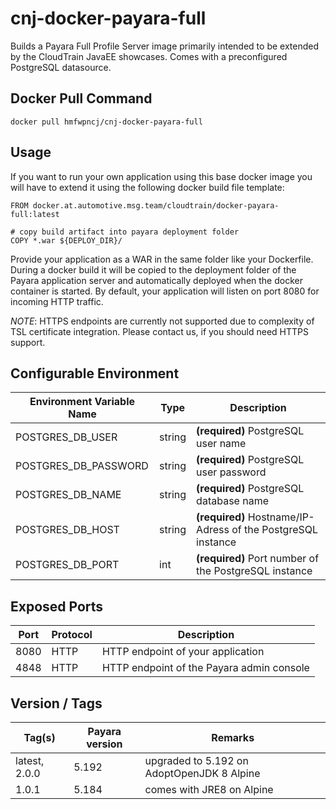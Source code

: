# cnj-docker-payara-full

Builds a Payara Full Profile Server image primarily intended to be extended by the CloudTrain JavaEE showcases.
Comes with a preconfigured PostgreSQL datasource.

## Docker Pull Command
`docker pull hmfwpncj/cnj-docker-payara-full`

## Usage 

If you want to run your own application using this base docker image you will have to extend it 
using the following docker build file template:

``` 
FROM docker.at.automotive.msg.team/cloudtrain/docker-payara-full:latest

# copy build artifact into payara deployment folder
COPY *.war ${DEPLOY_DIR}/
```

Provide your application as a WAR in the same folder like your Dockerfile. During a docker build it will be copied 
to the deployment folder of the Payara application server and automatically deployed when the docker container is started.
By default, your application will listen on port 8080 for incoming HTTP traffic.

*NOTE*: HTTPS endpoints are currently not supported due to complexity of TSL certificate integration. Please contact us, if you should need HTTPS support. 

## Configurable Environment

| Environment Variable Name | Type | Description |
| --- | --- | --- |
| POSTGRES_DB_USER | string | __(required)__ PostgreSQL user name | 
| POSTGRES_DB_PASSWORD | string | __(required)__ PostgreSQL user password | 
| POSTGRES_DB_NAME | string | __(required)__ PostgreSQL database name | 
| POSTGRES_DB_HOST | string | __(required)__ Hostname/IP-Adress of the PostgreSQL instance | 
| POSTGRES_DB_PORT | int | __(required)__ Port number of the PostgreSQL instance | 

## Exposed Ports

| Port | Protocol | Description |
| --- | --- | --- |
| 8080 | HTTP | HTTP endpoint of your application | 
| 4848 | HTTP | HTTP endpoint of the Payara admin console |
 
## Version / Tags

| Tag(s) | Payara version | Remarks |
| --- | --- | --- |
| latest, 2.0.0 | 5.192 | upgraded to 5.192 on AdoptOpenJDK 8 Alpine |
| 1.0.1 | 5.184 | comes with JRE8 on Alpine |
